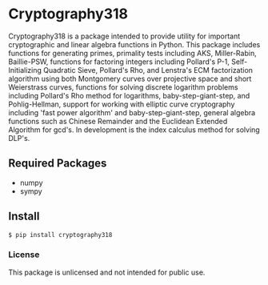 # Cryptography318
Cryptography318 is a package intended to provide utility for important cryptographic and
linear algebra functions in Python. This package includes functions for generating primes, 
primality tests including AKS, Miller-Rabin, Baillie-PSW, functions for factoring integers including
Pollard's P-1, Self-Initializing Quadratic Sieve, Pollard's Rho, and Lenstra's ECM factorization algorithm 
using both Montgomery curves over projective space and short Weierstrass curves, functions for solving 
discrete logarithm problems including Pollard's Rho method for logarithms, 
baby-step-giant-step, and Pohlig-Hellman, support for working with elliptic curve cryptography including 
'fast power algorithm' and baby-step-giant-step, general algebra functions such as Chinese Remainder and the 
Euclidean Extended Algorithm for gcd's. In development is the index calculus method
for solving DLP's.

## Required Packages
* numpy
* sympy

## Install
```angular2html
$ pip install cryptography318
```

### License
This package is unlicensed and not intended for public use.
